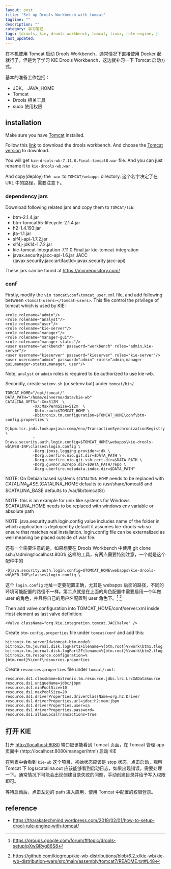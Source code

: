 ```yaml
---
layout: post
title: "Set up Drools Workbench with tomcat"
tagline: ""
description: ""
category: 学习笔记
tags: [drools, kie, drools-workbench, tomcat, linux, rule-engine, ]
last_updated:
---
```


在本机使用 Tomcat 启动 Drools Workbench，通常情况下直接使用 Docker 起就行了，但是为了学习 KIE Drools Workbench，这边就补习一下 Tomcat 启动方式。

基本的准备工作包括：

- JDK， JAVA_HOME
- Tomcat
- Drools 相关工具
- sudo 使用权限

## installation
Make sure you have [Tomcat](/post/2018/12/tomcat-usage.html) installed.

Follow this [link](http://drools.org/download/download.html) to download the drools workbench. And choose the [Tomcat version](https://download.jboss.org/drools/release/7.11.0.Final/) to download.

You will get `kie-drools-wb-7.11.0.Final-tomcat8.war` file. And you can just rename it to `kie-drools-wb.war` .

And copy(deploy) the `.war` to `TOMCAT/webapps` directory. 这个名字决定了在 URL 中的路径，需要注意下。

### dependency jars
Download following related jars and copy them to `TOMCAT/lib`:

- btm-2.1.4.jar
- btm-tomcat55-lifecycle-2.1.4.jar
- h2-1.4.193.jar
- jta-1.1.jar
- slf4j-api-1.7.2.jar
- slf4j-jdk14-1.7.2.jar
- kie-tomcat-integration-7.11.0.Final.jar kie-tomcat-integration
- javax.security.jacc-api-1.6.jar JACC (javax.security.jacc:artifactId=javax.security.jacc-api)

These jars can be found at <https://mvnrepository.com/>

### conf
Firstly, modify the `vim tomcat\conf\tomcat_user.xml` file, and add following between `<tomcat-users></tomcat-users>`. This file control the privilege of tomcat which is used by KIE:

    <role rolename="admin"/>
    <role rolename="analyst"/>
    <role rolename="user"/>
    <role rolename="kie-server"/>
    <role rolename="manager"/>
    <role rolename="manager-gui"/>
    <role rolename="manager-status"/>
    <user username="workbench" password="workbench" roles="admin,kie-server"/>
    <user username="kieserver" password="kieserver" roles="kie-server"/>
    <user username="admin" password="admin" roles="admin,manager-gui,manager-status,manager, user"/>

Note, `analyst` or `admin` roles is required to be authorized to use kie-wb.

Secondly, create `setenv.sh` (or setenv.bat) under `tomcat/bin/`

    TOMCAT_HOME="/opt/tomcat/"
    DATA_PATH="/home/einverne/data/kie-wb"
    CATALINA_OPTS="-Xmx512M  \
                -XX:MaxPermSize=512m  \
                -Dbtm.root=$TOMCAT_HOME \
                -Dbitronix.tm.configuration=$TOMCAT_HOME\conf\btm-config.properties \
                -Djbpm.tsr.jndi.lookup=java:comp/env/TransactionSynchronizationRegistry \
                -Djava.security.auth.login.config=$TOMCAT_HOME\webapps\kie-drools-wb\WEB-INF\classes\login.config \
                -Dorg.jboss.logging.provider=jdk \
                -Dorg.uberfire.nio.git.dir=$DATA_PATH \
                -Dorg.uberfire.nio.git.ssh.cert.dir=$DATA_PATH \
                -Dorg.guvnor.m2repo.dir=$DATA_PATH/repo \
                -Dorg.uberfire.metadata.index.dir=$DATA_PATH"

NOTE: On Debian based systems `$CATALINA_HOME` needs to be replaced with $CATALINA_BASE. ($CATALINA_HOME defaults to /usr/share/tomcat8 and $CATALINA_BASE defaults to /var/lib/tomcat8/)

NOTE: this is an example for unix like systems for Windows $CATALINA_HOME needs to be replaced with windows env variable or absolute path

NOTE: java.security.auth.login.config value includes name of the folder in which application is deployed by default it assumes kie-drools-wb so ensure that matches real installation.
login.config file can be externalized as well meaning be placed outside of war file.

还有一个需要注意的是，如果想要在 Drools Workbench 中使用 git clone ssh://admin@localhost:8001/ 这样的工具，有两点需要特别注意，一个就是这个配种中的

    -Djava.security.auth.login.config=$TOMCAT_HOME\webapps\kie-drools-wb\WEB-INF\classes\login.config \

这个 `login.config` 地址一定要配置正确，尤其是 webapps 后面的路径，不同的环境可能配置的路径不一样。第二点就是在上面的角色配置中需要启用一个叫做 user 的角色，并且将自己的用户名配置到 user 角色下。[^login] [^github]

[^login]: <https://groups.google.com/forum/#!topic/drools-setup/pXwQRyg86S8>
[^github]: <https://github.com/kiegroup/kie-wb-distributions/blob/6.2.x/kie-wb/kie-wb-distribution-wars/src/main/assembly/tomcat7/README.txt#L48>

Then add valve configuration into TOMCAT_HOME/conf/server.xml inside Host element as last valve definition:

    <Valve className="org.kie.integration.tomcat.JACCValve" />

Create `btm-config.properties` file under `tomcat/conf` and add this:

    bitronix.tm.serverId=tomcat-btm-node0
    bitronix.tm.journal.disk.logPart1Filename=%{btm.root}%\work\btm1.tlog
    bitronix.tm.journal.disk.logPart2Filename=%{btm.root}%\work\btm2.tlog
    bitronix.tm.resource.configuration=%{btm.root}%\conf\resources.properties

Create `resources.properties` file under `tomcat/conf`:

    resource.ds1.className=bitronix.tm.resource.jdbc.lrc.LrcXADataSource
    resource.ds1.uniqueName=jdbc/jbpm
    resource.ds1.minPoolSize=10
    resource.ds1.maxPoolSize=20
    resource.ds1.driverProperties.driverClassName=org.h2.Driver
    resource.ds1.driverProperties.url=jdbc:h2:mem:jbpm
    resource.ds1.driverProperties.user=sa
    resource.ds1.driverProperties.password=
    resource.ds1.allowLocalTransactions=true

## 打开 KIE
打开 <http://localhost:8080> 端口应该能看到 Tomcat 页面，在 Tomcat 管理 app 页面中 (http://localhost:8080/manager/html) 启动 KIE

在列表中会看到 `kie-wb` 这个项目，初始状态应该是 stop 状态，点击启动，观察 Tomcat 下 logs/catalina.out 应该能够看到启动日志，如果出现错误，需要处理一下。通常情况下可能会出现创建目录失败的问题，手动创建目录并给予写入权限即可。

等待启动后，点击左边的 path 进入应用，使用 Tomcat 中配置的权限登录。


## reference

- <https://tharakatechmind.wordpress.com/2018/02/01/how-to-setup-drool-rule-engine-with-tomcat/>
